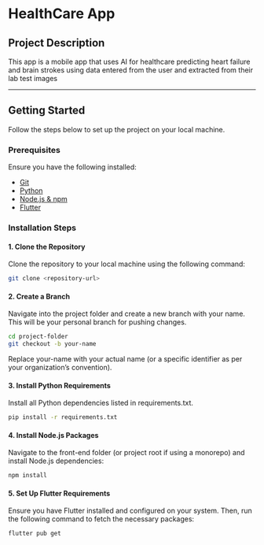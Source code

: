 # HealthCare App

## Project Description
This app is a mobile app that uses AI for healthcare predicting heart failure and brain strokes using data entered from the user and extracted from their lab test images

---

## Getting Started

Follow the steps below to set up the project on your local machine.

### Prerequisites

Ensure you have the following installed:
- [Git](https://git-scm.com/)
- [Python](https://www.python.org/)
- [Node.js & npm](https://nodejs.org/)
- [Flutter](https://flutter.dev/docs/get-started/install)

### Installation Steps

#### 1. Clone the Repository

Clone the repository to your local machine using the following command:

```bash
git clone <repository-url>
```

#### 2. Create a Branch
Navigate into the project folder and create a new branch with your name. This will be your personal branch for pushing changes.

```bash
cd project-folder
git checkout -b your-name
```
Replace your-name with your actual name (or a specific identifier as per your organization’s convention).

#### 3. Install Python Requirements
Install all Python dependencies listed in requirements.txt.

```bash
pip install -r requirements.txt
```

#### 4. Install Node.js Packages
Navigate to the front-end folder (or project root if using a monorepo) and install Node.js dependencies:

```bash
npm install
```

#### 5. Set Up Flutter Requirements
Ensure you have Flutter installed and configured on your system. Then, run the following command to fetch the necessary packages:

```bash
flutter pub get
```
